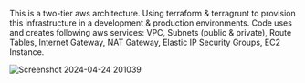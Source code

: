 This is a two-tier aws architecture. Using terraform & terragrunt to provision this infrastructure in a development & production environments. Code uses and creates following aws services: VPC, Subnets (public & private), Route Tables, Internet Gateway, NAT Gateway, Elastic IP Security Groups, EC2 Instance.


![Screenshot 2024-04-24 201039](https://github.com/Jviiith/Terraform/assets/107872597/bb9556df-e0b0-43c6-a80b-2c7f87f857f7)
